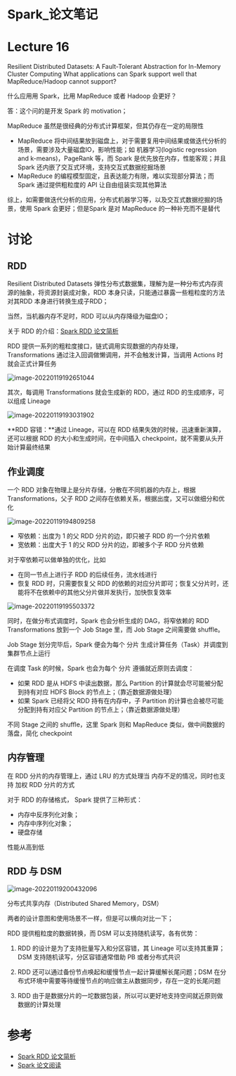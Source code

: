 # Spark_论文笔记

# Lecture 16

Resilient Distributed Datasets: A Fault-Tolerant Abstraction for In-Memory Cluster Computing What applications can Spark support well that MapReduce/Hadoop cannot support?

什么应用用 Spark，比用 MapReduce 或者 Hadoop 会更好？

答：这个问的是开发 Spark 的 motivation；

MapReduce 虽然是很经典的分布式计算框架，但其仍存在一定的局限性

- MapReduce 将中间结果放到磁盘上，对于需要复用中间结果或做迭代分析的场景，需要涉及大量磁盘IO，影响性能；如 机器学习(logistic regression and k-means)，PageRank 等，而 Spark 是优先放在内存，性能客观；并且 Spark 还内嵌了交互式环境，支持交互式数据挖掘场景
- MapReduce 的编程模型固定，且表达能力有限，难以实现部分算法；而 Spark 通过提供粗粒度的 API 让自由组装实现其他算法

综上，如需要做迭代分析的应用，分布式机器学习等，以及交互式数据挖掘的场景，使用 Spark 会更好；但是Spark 是对 MapReduce 的一种补充而不是替代

# 讨论

## RDD

Resilient Distributed Datasets 弹性分布式数据集，理解为是一种分布式内存资源的抽象，将资源封装成对象，RDD 本身只读，只能通过暴露一些粗粒度的方法对其RDD 本身进行转换生成子RDD；

当然，当机器内存不足时，RDD 可以从内存降级为磁盘IO；

关于 RDD 的介绍：[Spark RDD 论文简析](https://zhuanlan.zhihu.com/p/36288538)

RDD 提供一系列的粗粒度接口，链式调用实现数据的内存处理，Transformations 通过注入回调做懒调用，并不会触发计算，当调用 Actions 时就会正式计算任务

![image-20220119192651044](./img/image-20220119192651044.png)

其次，每调用 Transformations 就会生成新的 RDD，通过 RDD 的生成顺序，可以组成 Lineage

![image-20220119193031902](./img/image-20220119193031902.png)

**RDD 容错：**通过 Lineage，可以在 RDD 结果失效的时候，迅速重新演算，还可以根据 RDD 的大小和生成时间，在中间插入 checkpoint，就不需要从头开始计算最终结果

## 作业调度

一个 RDD 对象在物理上是分片存储，分散在不同机器的内存上，根据 Transformations，父子 RDD 之间存在依赖关系，根据出度，又可以做细分和优化

![image-20220119194809258](./img/image-20220119194809258.png)

- 窄依赖：出度为 1 的父 RDD 分片的边，即只被子 RDD 的一个分片依赖
- 宽依赖：出度大于 1 的父 RDD 分片的边，即被多个子 RDD 分片依赖

对于窄依赖可以做单独的优化，比如

- 在同一节点上进行子 RDD 的后续任务，流水线进行
- 恢复 RDD 时，只需要恢复父 RDD 的依赖的对应分片即可；恢复父分片时，还能将不在依赖中的其他父分片做并发执行，加快恢复效率



![image-20220119195503372](./img/image-20220119195503372.png)

同时，在做分布式调度时，Spark 也会分析生成的 DAG，将窄依赖的 RDD Transformations 放到一个 Job Stage 里，而 Job Stage 之间需要做 shuffle。

Job Stage 划分完毕后，Spark 便会为每个 分片 生成计算任务（Task）并调度到集群节点上运行

在调度 Task 的时候，Spark 也会为每个 分片 遵循就近原则去调度：

- 如果 RDD 是从 HDFS 中读出数据，那么 Partition 的计算就会尽可能被分配到持有对应 HDFS Block 的节点上；（靠近数据源做处理）
- 如果 Spark 已经将父 RDD 持有在内存中，子 Partition 的计算也会被尽可能分配到持有对应父 Partition 的节点上；（靠近数据源做处理）

不同 Stage 之间的 shuffle，这里 Spark 则和 MapReduce 类似，做中间数据的落盘，简化 checkpoint

## 内存管理

在 RDD 分片的内存管理上，通过 LRU 的方式处理当 内存不足的情况，同时也支持 加权 RDD 分片的方式

对于 RDD 的存储格式， Spark 提供了三种形式：

- 内存中反序列化对象；
- 内存中序列化对象；
- 硬盘存储

性能从高到低

## RDD 与 DSM

![image-20220119200432096](./img/image-20220119200432096.png)

分布式共享内存（Distributed Shared Memory，DSM）

两者的设计意图和使用场景不一样，但是可以横向对比一下；

RDD 提供粗粒度的数据转换，而 DSM 可以支持随机读写，各有优势：

1. RDD 的设计是为了支持批量写入和分区容错，其 Lineage 可以支持其重算；DSM 支持随机读写，分区容错通常借助 PB 或者分布式共识

2. RDD 还可以通过备份节点唤起和缓慢节点一起计算缓解长尾问题；DSM 在分布式环境中需要等待缓慢节点的响应做主从数据同步，存在一定的长尾问题
2. RDD 由于是数据分片的一坨数据包装，所以可以更好地支持空间就近原则做数据的计算处理

# 参考

- [Spark RDD 论文简析](https://zhuanlan.zhihu.com/p/36288538)
- [Spark 论文阅读](https://tanxinyu.work/spark-thesis/)